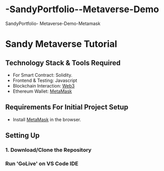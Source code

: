 # -SandyPortfolio--Metaverse-Demo
 SandyPortfolio- Metaverse-Demo-Metamask
# Sandy Metaverse Tutorial

## Technology Stack & Tools Required

- For Smart Contract: Solidity.
- Frontend & Testing: Javascript 
- Blockchain Interaction: [Web3](https://web3js.readthedocs.io/en/v1.5.2/)
- Ethereum Wallet: [MetaMask](https://metamask.io/)

## Requirements For Initial Project Setup
- Install [MetaMask](https://metamask.io/) in the browser.

## Setting Up
### 1. Download/Clone the Repository

### Run 'GoLive' on VS Code IDE
